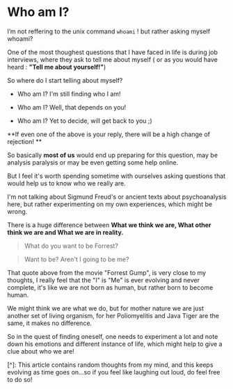 Who am I?
=========



I’m not reffering to the unix command `whoami` !  but rather asking myself
whoami?



One of the most thoughest questions that I have faced in life is during job
interviews, where they ask to tell me about myself ( or as you would have heard
: **"Tell me about yourself!"**)



So where do I start telling about myself?



-   Who am I? I'm still finding who I am!

-   Who am I? Well, that depends on you!

-   Who am I? Yet to decide, will get back to you ;)



**If even one of the above is your reply, there will be a high change of
rejection! **



So basically **most of us** would end up preparing for this question, may be
analysis paralysis or may be even getting some help online.



But I feel it's worth spending sometime with ourselves asking questions that
would help us to know who we really are.



I'm not talking about Sigmund Freud's or ancient texts about psychoanalysis
here, but rather experimenting on my own experiences, which might be wrong.



There is a huge difference between **What we think we are, What other think we
are and What we are in reality.**



>   What do you want to be Forrest?

>   Want to be? Aren't I going to be me?



That quote above from the movie "Forrest Gump", is very close to my thoughts, I
really feel that the "I" is "Me" is ever evolving and never complete, it's like
we are not born as human, but rather born to become human.



We might think we are what we do, but for mother nature we are just another set
of living organism, for her Poliomyelitis and Java Tiger are the same, it makes
no difference.



So in the quest of finding oneself, one needs to experiment a lot and note down
his emotions and different instance of life, which might help to give a clue
about who we are!



[^]: This article contains random thoughts from my mind, and this keeps evolving
as time goes on…so if you feel like laughing out loud, do feel free to do so!












